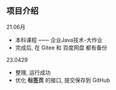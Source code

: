 ## 项目介绍

21.06月

- 本科课程 —— 企业Java技术-大作业
- 完成后, 在 Gitee 和 百度网盘 都有备份

23.0429

- 整理, 运行成功
- 优化 **标签页** 的接口, 提交保存到 GitHub